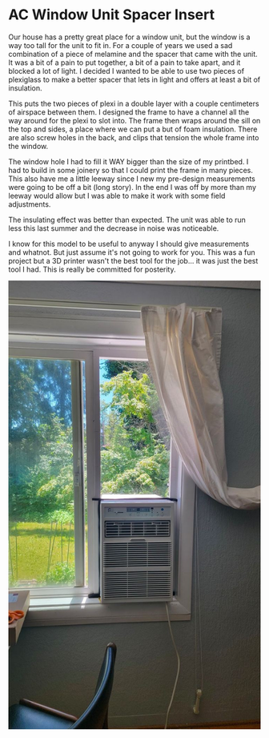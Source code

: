 # AC Window Unit Spacer Insert

Our house has a pretty great place for a window unit, but the window is a way too tall for the unit to fit in. For a couple of years we used a sad combination of a piece of melamine and the spacer that came with the unit. It was a bit of a pain to put together, a bit of a pain to take apart, and it blocked a lot of light. I decided I wanted to be able to use two pieces of plexiglass to make a better spacer that lets in light and offers at least a bit of insulation.

This puts the two pieces of plexi in a double layer with a couple centimeters of airspace between them. I designed the frame to have a channel all the way around for the plexi to slot into. The frame then wraps around the sill on the top and sides, a place where we can put a but of foam insulation. There are also screw holes in the back, and clips that tension the whole frame into the window.

The window hole I had to fill it WAY bigger than the size of my printbed. I had to build in some joinery so that I could print the frame in many pieces. This also have me a little leeway since I new my pre-design measurements were going to be off a bit (long story). In the end I was off by more than my leeway would allow but I was able to make it work with some field adjustments.

The insulating effect was better than expected. The unit was able to run less this last summer and the decrease in noise was noticeable.

I know for this model to be useful to anyway I should give measurements and whatnot. But just assume it's not going to work for you. This was a fun project but a 3D printer wasn't the best tool for the job... it was just the best tool I had. This is really be committed for posterity.

![The spacer in place](images/photo_2023-03-03_12-37-11.jpg)
